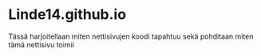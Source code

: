 # Linde14.github.io

Tässä harjoitellaan miten nettisivujen koodi tapahtuu
sekä pohditaan miten tämä nettisivu toimii

